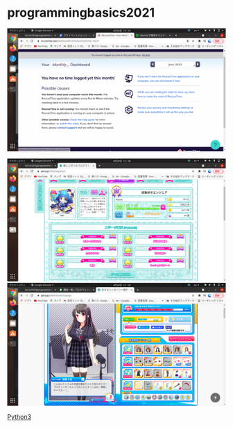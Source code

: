 # programmingbasics2021

![Rescuetime](./image/p3.png)

![oshito manaberu](./image/p2.png)
![恋するハッカソン](./image/p1.png)

[Python3](https://github.com/itc-n21013/lesson.git)
